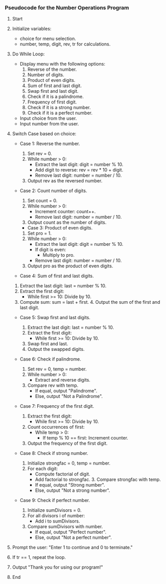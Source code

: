 ### Pseudocode for the Number Operations Program

1. Start
2. Initialize variables:
   - choice for menu selection.
   - number, temp, digit, rev, tr for calculations.
3. Do While Loop:
   - Display menu with the following options:
     1. Reverse of the number.
     2. Number of digits.
     3. Product of even digits.
     4. Sum of first and last digit.
     5. Swap first and last digit.
     6. Check if it is a palindrome.
     7. Frequency of first digit.
     8. Check if it is a strong number.
     9. Check if it is a perfect number.
   - Input choice from the user.
   - Input number from the user.
4. Switch Case based on choice:

   - Case 1: Reverse the number.
     1. Set rev = 0.
     2. While number > 0:
        - Extract the last digit: digit = number % 10.
        - Add digit to reverse: rev = rev * 10 + digit.
        - Remove last digit: number = number / 10.
     3. Output rev as the reversed number.
   - Case 2: Count number of digits.
     1. Set count = 0.
     2. While number > 0:
        - Increment counter: count++.
        - Remove last digit: number = number / 10.
     3. Output count as the number of digits.

     - Case 3: Product of even digits.
     1. Set pro = 1.
     2. While number > 0:
        - Extract the last digit: digit = number % 10.
        - If digit is even:
          - Multiply to pro.
        - Remove last digit: number = number / 10.
     3. Output pro as the product of even digits.

    - Case 4: Sum of first and last digits.
     1. Extract the last digit: last = number % 10.
     2. Extract the first digit:
        - While first >= 10: Divide by 10.
     3. Compute sum: sum = last + first.
        4. Output the sum of the first and last digit.

   - Case 5: Swap first and last digits.
     1. Extract the last digit: last = number % 10.
     2. Extract the first digit:
        - While first >= 10: Divide by 10.
     3. Swap first and last.
     4. Output the swapped digits.

   - Case 6: Check if palindrome.
     1. Set rev = 0, temp = number.
     2. While number > 0:
        - Extract and reverse digits.
     3. Compare rev with temp.
        - If equal, output "Palindrome".
        - Else, output "Not a Palindrome".

   - Case 7: Frequency of the first digit.
     1. Extract the first digit:
        - While first >= 10: Divide by 10.
     2. Count occurrences of first:
        - While temp > 0:
          - If temp % 10 == first: Increment counter.
     3. Output the frequency of the first digit.

   - Case 8: Check if strong number.
     1. Initialize strongfac = 0, temp = number.
     2. For each digit:
        - Compute factorial of digit.
        - Add factorial to strongfac.
          3. Compare strongfac with temp.
        - If equal, output "Strong number".
        - Else, output "Not a strong number".

   - Case 9: Check if perfect number.
     1. Initialize sumDivisors = 0.
     2. For all divisors i of number:
        - Add i to sumDivisors.
     3. Compare sumDivisors with number.
        - If equal, output "Perfect number".
        - Else, output "Not a perfect number".

5. Prompt the user: "Enter 1 to continue and 0 to terminate."
6. If tr == 1, repeat the loop.
7. Output "Thank you for using our program!"
8. End
